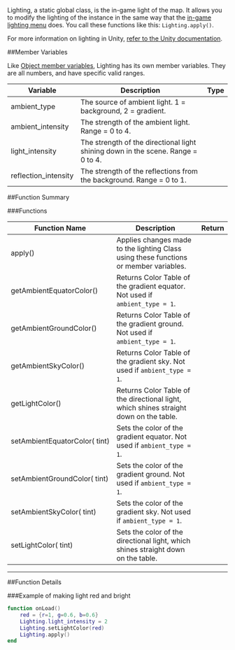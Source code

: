 Lighting, a static global class, is the in-game light of the map. It allows you to modify the lighting of the instance in the same way that the [in-game lighting menu](http://berserk-games.com/knowledgebase/lighting/) does. You call these functions like this: `Lighting.apply()`.

For more information on lighting in Unity, [refer to the Unity documentation](https://docs.unity3d.com/Manual/LightingOverview.html).

##Member Variables

Like [Object member variables](scripting/game-object/object.md#member-variables), Lighting has its own member variables. They are all numbers, and have specific valid ranges.

Variable | Description | Type
-- | -- | :--
<a class="anchor" id="ambient_type"></a>ambient_type | The source of ambient light. 1 = background, 2 = gradient. | [<span class="tag int"></span>](scripting/types.md)
<a class="anchor" id="ambient_intensity"></a>ambient_intensity | The strength of the ambient light. Range = 0 to 4. | [<span class="tag flo"></span>](scripting/types.md)
<a class="anchor" id="light_intensity"></a>light_intensity | The strength of the directional light shining down in the scene. Range = 0 to 4. | [<span class="tag flo"></span>](scripting/types.md)
<a class="anchor" id="reflection_intensity"></a>reflection_intensity | The strength of the reflections from the background. Range = 0 to 1. | [<span class="tag flo"></span>](scripting/types.md)

##Function Summary

###Functions

Function Name | Description | Return
-- | -- | --:
<a class="anchor" id="apply"></a>apply() | Applies changes made to the lighting Class using these functions or member variables. | [<span class="ret boo"></span>](scripting/types.md)
<a class="anchor" id="getambientequatorcolor"></a>getAmbientEquatorColor() | Returns Color Table of the gradient equator. Not used if `ambient_type = 1`. | [<span class="ret col"></span>](scripting/types.md#color)
<a class="anchor" id="getambientgroundcolor"></a>getAmbientGroundColor() | Returns Color Table of the gradient ground. Not used if `ambient_type = 1`. | [<span class="ret col"></span>](scripting/types.md#color)
<a class="anchor" id="getambientskycolor"></a>getAmbientSkyColor() | Returns Color Table of the gradient sky. Not used if `ambient_type = 1`. | [<span class="ret col"></span>](scripting/types.md#color)
<a class="anchor" id="getlightcolor"></a>getLightColor() | Returns Color Table of the directional light, which shines straight down on the table. | [<span class="ret col"></span>](scripting/types.md#color)
<a class="anchor" id="setambientequatorcolor"></a>setAmbientEquatorColor([<span class="tag col"></span>](scripting/types.md#color)&nbsp;tint) | Sets the color of the gradient equator. Not used if `ambient_type = 1`. | [<span class="ret boo"></span>](scripting/types.md)
<a class="anchor" id="setambientgroundcolor"></a>setAmbientGroundColor([<span class="tag col"></span>](scripting/types.md#color)&nbsp;tint) | Sets the color of the gradient ground. Not used if `ambient_type = 1`. | [<span class="ret boo"></span>](scripting/types.md)
<a class="anchor" id="setambientskycolor"></a>setAmbientSkyColor([<span class="tag col"></span>](scripting/types.md#color)&nbsp;tint) | Sets the color of the gradient sky. Not used if `ambient_type = 1`. | [<span class="ret boo"></span>](scripting/types.md)
<a class="anchor" id="setlightcolor"></a>setLightColor([<span class="tag col"></span>](scripting/types.md#color)&nbsp;tint) | Sets the color of the directional light, which shines straight down on the table. | [<span class="ret boo"></span>](scripting/types.md)


---

##Function Details

###Example of making light red and bright

``` Lua
function onLoad()
    red = {r=1, g=0.6, b=0.6}
    Lighting.light_intensity = 2
    Lighting.setLightColor(red)
    Lighting.apply()
end
```
